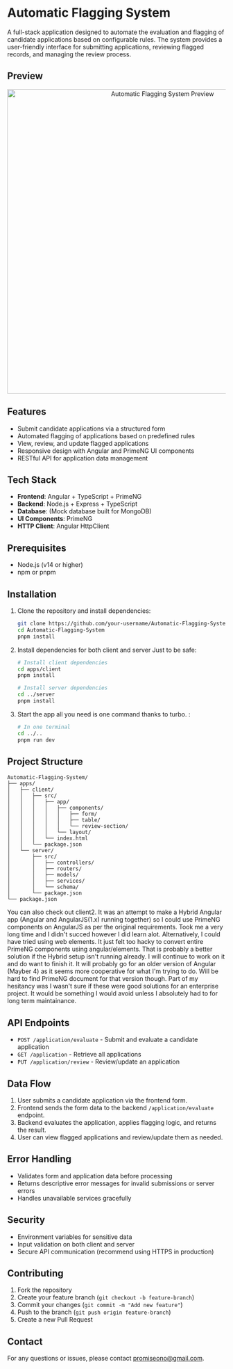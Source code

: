 # Automatic Flagging System

A full-stack application designed to automate the evaluation and flagging of candidate applications based on configurable rules. The system provides a user-friendly interface for submitting applications, reviewing flagged records, and managing the review process.

## Preview

<!-- Add a screenshot here if available -->
<p align="center"><img width="700" alt="Automatic Flagging System Preview" src="https://github.com/user-attachments/assets/97fa6378-771a-4ffe-943a-5d61ef7c413e" /></p>

## Features

- Submit candidate applications via a structured form
- Automated flagging of applications based on predefined rules
- View, review, and update flagged applications
- Responsive design with Angular and PrimeNG UI components
- RESTful API for application data management

## Tech Stack

- **Frontend**: Angular + TypeScript + PrimeNG
- **Backend**: Node.js + Express + TypeScript
- **Database**: (Mock database built for MongoDB)
- **UI Components**: PrimeNG
- **HTTP Client**: Angular HttpClient

## Prerequisites

- Node.js (v14 or higher)
- npm or pnpm

## Installation

1. Clone the repository and install dependencies:

    ```bash
    git clone https://github.com/your-username/Automatic-Flagging-System.git
    cd Automatic-Flagging-System
    pnpm install
    ```

2. Install dependencies for both client and server Just to be safe:

    ```bash
    # Install client dependencies
    cd apps/client
    pnpm install

    # Install server dependencies
    cd ../server
    pnpm install
    ```

3. Start the app all you need is one command thanks to turbo. :

    ```bash
    # In one terminal
    cd ../..
    pnpm run dev

    ```

## Project Structure

```
Automatic-Flagging-System/
├── apps/
│   ├── client/
│   │   ├── src/
│   │   │   ├── app/
│   │   │   │   ├── components/
│   │   │   │   │   ├── form/
│   │   │   │   │   ├── table/
│   │   │   │   │   └── review-section/
│   │   │   │   └── layout/
│   │   │   └── index.html
│   │   └── package.json
│   └── server/
│       ├── src/
│       │   ├── controllers/
│       │   ├── routers/
│       │   ├── models/
│       │   ├── services/
│       │   └── schema/
│       └── package.json
└── package.json
```

You can also check out client2. It was an attempt to make a Hybrid Angular app (Angular and AngularJS(1.x) running together) so I could use PrimeNG components on AngularJS as per the original requirements. Took me a very long time and I didn't succed however I did learn alot. Alternatively, I could have tried using web elements. It just felt too hacky to convert entire PrimeNG components using angular/elements. That is probably a better solution if the Hybrid setup isn't running already. I will continue to work on it and do want to finish it. It will probably go for an older version of Angular (Mayber 4) as it seems more cooperative for what I'm trying to do. Will be hard to find PrimeNG document for that version though. Part of my hesitancy was I wasn't sure if these were good solutions for an enterprise project. It would be something I would avoid unless I absolutely had to for long term maintainance.

## API Endpoints

- `POST /application/evaluate` - Submit and evaluate a candidate application
- `GET /application` - Retrieve all applications
- `PUT /application/review` - Review/update an application

## Data Flow

1. User submits a candidate application via the frontend form.
2. Frontend sends the form data to the backend `/application/evaluate` endpoint.
3. Backend evaluates the application, applies flagging logic, and returns the result.
4. User can view flagged applications and review/update them as needed.

## Error Handling

- Validates form and application data before processing
- Returns descriptive error messages for invalid submissions or server errors
- Handles unavailable services gracefully

## Security

- Environment variables for sensitive data
- Input validation on both client and server
- Secure API communication (recommend using HTTPS in production)

## Contributing

1. Fork the repository
2. Create your feature branch (`git checkout -b feature-branch`)
3. Commit your changes (`git commit -m "Add new feature"`)
4. Push to the branch (`git push origin feature-branch`)
5. Create a new Pull Request

## Contact

For any questions or issues, please contact [promiseono@gmail.com](mailto:promiseono@gmail.com).
